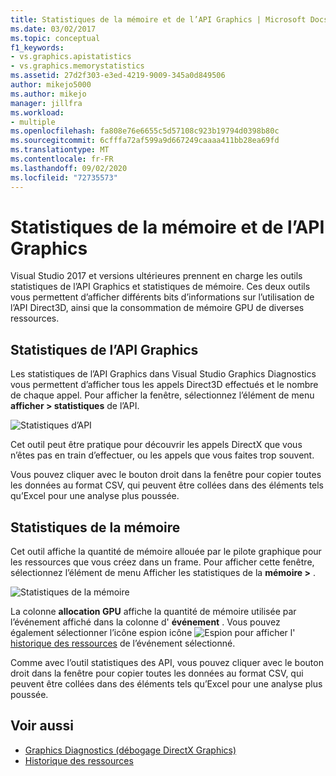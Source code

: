 ```yaml
---
title: Statistiques de la mémoire et de l’API Graphics | Microsoft Docs
ms.date: 03/02/2017
ms.topic: conceptual
f1_keywords:
- vs.graphics.apistatistics
- vs.graphics.memorystatistics
ms.assetid: 27d2f303-e3ed-4219-9009-345a0d849506
author: mikejo5000
ms.author: mikejo
manager: jillfra
ms.workload:
- multiple
ms.openlocfilehash: fa808e76e6655c5d57108c923b19794d0398b80c
ms.sourcegitcommit: 6cfffa72af599a9d667249caaaa411bb28ea69fd
ms.translationtype: MT
ms.contentlocale: fr-FR
ms.lasthandoff: 09/02/2020
ms.locfileid: "72735573"
---
```

# <a name="graphics-api-and-memory-statistics"></a>Statistiques de la mémoire et de l’API Graphics
<!-- VERSIONLESS -->
Visual Studio 2017 et versions ultérieures prennent en charge les outils statistiques de l’API Graphics et statistiques de mémoire.  Ces deux outils vous permettent d’afficher différents bits d’informations sur l’utilisation de l’API Direct3D, ainsi que la consommation de mémoire GPU de diverses ressources.

## <a name="graphics-api-statistics"></a>Statistiques de l’API Graphics
Les statistiques de l’API Graphics dans Visual Studio Graphics Diagnostics vous permettent d’afficher tous les appels Direct3D effectués et le nombre de chaque appel.  Pour afficher la fenêtre, sélectionnez l’élément de menu **afficher > statistiques** de l’API.

![Statistiques d’API](media/gfx_diag_api_statistics.png)

Cet outil peut être pratique pour découvrir les appels DirectX que vous n’êtes pas en train d’effectuer, ou les appels que vous faites trop souvent.

Vous pouvez cliquer avec le bouton droit dans la fenêtre pour copier toutes les données au format CSV, qui peuvent être collées dans des éléments tels qu’Excel pour une analyse plus poussée.

## <a name="memory-statistics"></a>Statistiques de la mémoire
Cet outil affiche la quantité de mémoire allouée par le pilote graphique pour les ressources que vous créez dans un frame.  Pour afficher cette fenêtre, sélectionnez l’élément de menu Afficher les statistiques de la **mémoire >** .

![Statistiques de la mémoire](media/gfx_diag_memory_statistics.png)

La colonne **allocation GPU** affiche la quantité de mémoire utilisée par l’événement affiché dans la colonne d' **événement** .  Vous pouvez également sélectionner l’icône espion icône ![ Espion ](media/gfx_watch.png) pour afficher l' [historique des ressources](graphics-event-list.md#resource-history) de l’événement sélectionné.

Comme avec l’outil statistiques des API, vous pouvez cliquer avec le bouton droit dans la fenêtre pour copier toutes les données au format CSV, qui peuvent être collées dans des éléments tels qu’Excel pour une analyse plus poussée.

## <a name="see-also"></a>Voir aussi
- [Graphics Diagnostics (débogage DirectX Graphics)](visual-studio-graphics-diagnostics.md)
- [Historique des ressources](graphics-event-list.md#resource-history)
<!-- /VERSIONLESS -->